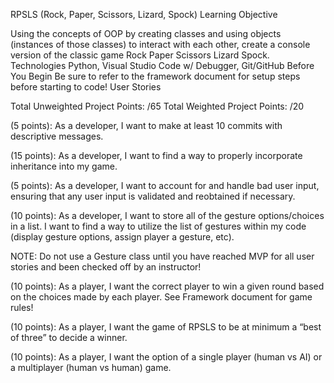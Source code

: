 RPSLS (Rock, Paper, Scissors, Lizard, Spock)
Learning Objective

Using the concepts of OOP by creating classes and using objects (instances
of those classes) to interact with each other, create a console version of the
classic game Rock Paper Scissors Lizard Spock.
Technologies
Python, Visual Studio Code w/ Debugger, Git/GitHub
Before You Begin
Be sure to refer to the framework document for setup steps before starting
to code!
User Stories

Total Unweighted Project Points: /65
Total Weighted Project Points: /20

(5 points): As a developer, I want to make at least 10 commits with
descriptive messages.

(15 points): As a developer, I want to find a way to properly incorporate
inheritance into my game.

(5 points): As a developer, I want to account for and handle bad user input,
ensuring that any user input is validated and reobtained if necessary.

(10 points): As a developer, I want to store all of the gesture options/choices
in a list. I want to find a way to utilize the list of gestures within my code
(display gesture options, assign player a gesture, etc).

NOTE: Do not use a Gesture class until you have reached MVP for all
user stories and been checked off by an instructor!

(10 points): As a player, I want the correct player to win a given round based
on the choices made by each player. See Framework document for game
rules!

(10 points): As a player, I want the game of RPSLS to be at minimum a “best
of three” to decide a winner.

(10 points): As a player, I want the option of a single player (human vs AI) or
a multiplayer (human vs human) game.
